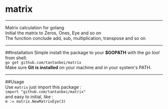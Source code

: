 # matrix
---
Matrix calculation for golang  
Initial the matrix to Zeros, Ones, Eye and so on  
The function conclude add, sub, multiplication, transpose and so on  
  
---
##Installation
Simple install the package to your **$GOPATH** with the *go tool* from shell:  
`go get github.com/tantanbei/matrix`  
Make sure **Git is installed** on your machine and in your system's PATH.  
  
---
##Usage  
Use `matrix` just import this package :  
`import "github.com/tantanbei/matrix"`  
and easy to initial, like :  
`m := matrix.NewMatrixEye(3)`



